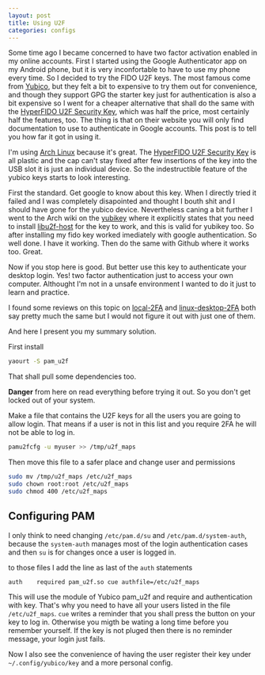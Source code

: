 ```yaml
---
layout: post
title: Using U2F
categories: configs
---
```


Some time ago I became concerned to have two factor activation enabled
in my online accounts. First I started using the Google Authenticator
app on my Android phone, but it is very inconfortable to have to use
my phone every time. So I decided to try the FIDO U2F keys. The most
famous come from [Yubico], but they felt a bit to expensive to try
them out for convenience, and though they support GPG the starter key
just for authentication is also a bit expensive so I went for a
cheaper alternative that shall do the same with the [HyperFIDO U2F
Security Key], which was half the price, most certainly half the
features, too. The thing is that on their website you will only find
documentation to use to authenticate in Google accounts. This post is
to tell you how far it got in using it.

I'm using [Arch Linux] because it's great. The [HyperFIDO U2F Security
Key] is all plastic and the cap can't stay fixed after few insertions
of the key into the USB slot it is just an individual device. So the
indestructible feature of the yubico keys starts to look interesting.

First the standard. Get google to know about this key. When I directly
tried it failed and I was completely disapointed and thought I bouth
shit and I should have gone for the yubico device. Nevertheless
caning a bit further I went to the Arch wiki on the [yubikey] where it
explicitly states that you need to install [libu2f-host] for the key to
work, and this is valid for yubikey too. So after installing my fido
key worked imediately with google authentication. So well done. I have
it working. Then do the same with Github where it works too. Great.

Now if you stop here is good. But better use this key to authenticate
your desktop login. Yes! two factor authentication just to access your
own computer. Althought I'm not in a unsafe environment I wanted to do
it just to learn and practice.

I found some reviews on this topic on [local-2FA] and
[linux-desktop-2FA] both say pretty much the same but I would not
figure it out with just one of them.

And here I present you my summary solution.

First install

```bash
yaourt -S pam_u2f
```

That shall pull some dependencies too.

<div class="alert alert-danger">
<strong>Danger</strong> from here on read everything before trying it out. So you
don't get locked out of your system.
</div>

Make a file that contains the U2F keys for all the users you are going
to allow login. That means if a user is not in this list and you
require 2FA he will not be able to log in.

```bash
pamu2fcfg -u myuser >> /tmp/u2f_maps
```

Then move this file to a safer place and change user and permissions

```bash
sudo mv /tmp/u2f_maps /etc/u2f_maps
sudo chown root:root /etc/u2f_maps
sudo chmod 400 /etc/u2f_maps
```

## Configuring PAM

I only think to need changing `/etc/pam.d/su` and
`/etc/pam.d/system-auth`, because the `system-auth` manages most of
the login authentication cases and then `su` is for changes once a
user is logged in.

to those files I add the line as last of the `auth` statements

```bash
auth    required pam_u2f.so cue authfile=/etc/u2f_maps
```

This will use the module of Yubico pam_u2f and require and
authentication with key. That's why you need to have all your users
listed in the file `/etc/u2f_maps`. `cue` writes a reminder that you
shall press the button on your key to log in. Otherwise you migth be
wating a long time before you remember yourself. If the key is not
pluged then there is no reminder message, your login just fails.

Now I also see the convenience of having the user register their key
under `~/.config/yubico/key` and a more personal config.



[Arch Linux]: https://www.archlinux.org
[Yubico]: https://www.yubico.com
[HyperFIDO U2F Security Key]: https://www.hypersecu.com/products/hyperfido
[yubikey]: https://wiki.archlinux.org/index.php/yubikey
[libu2f-host]: https://www.archlinux.org/packages/?name=libu2f-host
[local-2FA]: http://seabre.github.io/blog/2015/10/17/local-two-factor-authentication-with-u2f-on-ubuntu-14-dot-04/
[linux-desktop-2FA]: http://www.mikejonesey.co.uk/security/2fa/linux-desktop-2fa-with-pam-u2f
